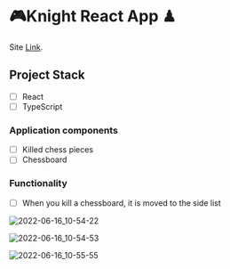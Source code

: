 # 🎮Knight  React App ♟

Site [Link](https://raft-lab-knight-moves.vercel.app/).

## Project Stack

-   [ ] React
-   [ ] TypeScript

### Application components

-   [ ] Killed chess pieces
-   [ ] Сhessboard

### Functionality

-   [ ] When you kill a chessboard, it is moved to the side list

![2022-06-16_10-54-22]("https://drive.google.com/file/d/1WPHQfqpRyueUofJrRPsHtuZgtt0-KQfm/view")

![2022-06-16_10-54-53]("https://drive.google.com/file/d/1NJsJxGC6Xuy4FbMwdJ6hOgE3DZy50cRX/view")

![2022-06-16_10-55-55]("https://drive.google.com/file/d/15fwMv6VDfepmFegdVTDEfevwwL1MHmA2/view")



